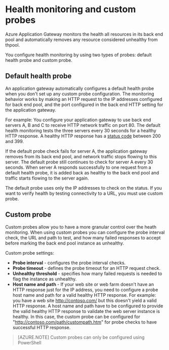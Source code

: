 <properties 
   pageTitle="Configure an application gateway for custom probes using Azure Resource Manager | Microsoft Azure"
   description="This page provides instructions to configure custom probes on Application gateway using Azure  Resource Manager "
   documentationCenter="na"
   services="application-gateway"
   authors="joaoma"
   manager="carmonm"
   editor="tysonn"/>
<tags 
   ms.service="application-gateway"
   ms.devlang="na"
   ms.topic="article" 
   ms.tgt_pltfrm="na"
   ms.workload="infrastructure-services" 
   ms.date="11/24/2015"
   ms.author="joaoma"/>

# Health monitoring and custom probes 


Azure Application Gateway monitors the health all resources in its back end pool and automatically removes any resource considered unhealthy from thpool. 

You configure health monitoring by using two types of probes: default health probe and custom probe.

## Default health probe

An application gateway automatically configures a default health probe when you don't set up any custom probe configuration. The monitoring behavior works by making an HTTP request to the IP addresses configured for back end pool, and the port configured in the back end HTTP setting for the application gateway.

For example: You configure your application gateway to use back end servers A, B and C to receive HTTP network traffic on port 80. The default health monitoring tests the three servers every 30 seconds for a healthy HTTP response. A healthy HTTP response has a [status code](https://msdn.microsoft.com/library/aa287675.aspx) between 200 and 399.

If the default probe check fails for server A, the application gateway removes from its back end pool, and network traffic stops flowing to this server. The default probe still continues to check for server A every 30 seconds. When server A responds successfully to one request from a default health probe, it is added back as healthy to the back end pool and traffic starts flowing to the server again.

The default probe uses only the IP addresses to check on the status. If you want to verify health by testing connectivity to a URL, you must use custom probe.


## Custom probe 

Custom probes allow you to have a more granular control over the heath monitoring. When using custom probes you can configure the probe interval check, the URL and path to test, and how many failed responses to accept before marking the back end pool instance as unhealthy.


Custom probe settings:

- **Probe interval** - configures the probe interval checks.
- **Probe timeout** - defines the probe timeout for an HTTP request check.
- **Unhealthy threshold** - specifies how many failed requests is needed to flag the instance as unhealthy.  
- **Host name and path** - If your web site or web farm doesn't have an HTTP response just for the IP address, you need to configure a probe host name and path for a valid healthy HTTP  response. For example: you have a web site http://contoso.com/ but this doesn't yield a valid HTTP response. A host name and path have to be configured to provide the valid healthy HTTP response to validate the web server instance is healthy. In this case, the custom probe can be configured for "http://contoso.com/path/custompath.htm" for probe checks to have successful HTTP response. 



>[AZURE.NOTE] Custom probes can only be configured using PowerShell

